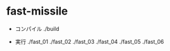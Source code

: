 fast-missile
============

* コンパイル
./build

* 実行
./fast_01
./fast_02
./fast_03
./fast_04
./fast_05
./fast_06